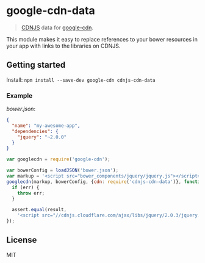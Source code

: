 # google-cdn-data

> [CDNJS](http://cdnjs.com/) data for [google-cdn](https://github.com/passy/google-cdn).

This module makes it easy to replace references to your bower resources in your
app with links to the libraries on CDNJS.

## Getting started

Install: `npm install --save-dev google-cdn cdnjs-cdn-data`

### Example

*bower.json*:

```json
{
  "name": "my-awesome-app",
  "dependencies": {
    "jquery": "~2.0.0"
  }
}
```

```javascript
var googlecdn = require('google-cdn');

var bowerConfig = loadJSON('bower.json');
var markup = '<script src="bower_components/jquery/jquery.js"></script>';
googlecdn(markup, bowerConfig, {cdn: require('cdnjs-cdn-data')}, function (err, result) {
  if (err) {
    throw err;
  }

  assert.equal(result,
    '<script src="//cdnjs.cloudflare.com/ajax/libs/jquery/2.0.3/jquery.min.js"></script>');
});
```

## License

MIT
